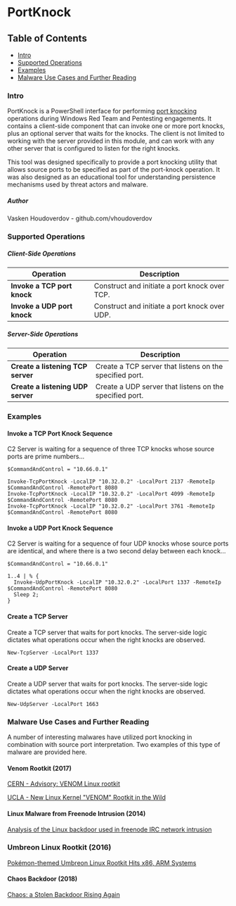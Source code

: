 # PortKnock

## Table of Contents
* [Intro](#intro)
* [Supported Operations](#operations)
* [Examples](#examples)
* [Malware Use Cases and Further Reading](#appendix)

### <a name="intro"></a>Intro
PortKnock is a PowerShell interface for performing [port knocking](https://attack.mitre.org/techniques/T1205/) operations during Windows Red Team and Pentesting engagements. It contains a client-side component that can invoke one or more port knocks, plus an optional server that waits for the knocks.  The client is not limited to working with the server provided in this module, and can work with any other server that is configured to listen for the right knocks.

This tool was designed specifically to provide a port knocking utility that allows source ports to be specified as part of the port-knock operation.
It was also designed as an educational tool for understanding persistence mechanisms used by threat actors and malware.

#####  Author
Vasken Houdoverdov  - github.com/vhoudoverdov

### <a name="operations"></a>Supported Operations
##### <a name="client-operations"></a>Client-Side Operations

| Operation | Description |
| --- | --- |
| **Invoke a TCP port knock** | Construct and initiate a port knock over TCP. |
| **Invoke a UDP port knock** | Construct and initiate a port knock over UDP.|

##### <a name="server-operations"></a>Server-Side Operations

| Operation | Description |
| --- | --- |
| **Create a listening TCP server** | Create a TCP server that listens on the specified port. |
| **Create a listening UDP server** | Create a UDP server that listens on the specified port. |

### <a name="examples"></a>Examples
#### Invoke a TCP Port Knock Sequence
C2 Server is waiting for a sequence of three TCP knocks whose source ports are prime numbers...
```
$CommandAndControl = "10.66.0.1"

Invoke-TcpPortKnock -LocalIP "10.32.0.2" -LocalPort 2137 -RemoteIp $CommandAndControl -RemotePort 8080
Invoke-TcpPortKnock -LocalIP "10.32.0.2" -LocalPort 4099 -RemoteIp $CommandAndControl -RemotePort 8080
Invoke-TcpPortKnock -LocalIP "10.32.0.2" -LocalPort 3761 -RemoteIp $CommandAndControl -RemotePort 8080
```


#### Invoke a UDP Port Knock Sequence
C2 Server is waiting for a sequence of four UDP knocks whose source ports are identical, and where there is a two second delay between each knock...
```
$CommandAndControl = "10.66.0.1"

1..4 | % {
  Invoke-UdpPortKnock -LocalIP "10.32.0.2" -LocalPort 1337 -RemoteIp $CommandAndControl -RemotePort 8080
  Sleep 2;
}
```

#### Create a TCP Server
Create a TCP server that waits for port knocks.  The server-side logic dictates what operations occur when the right knocks are observed.
```
New-TcpServer -LocalPort 1337
```

#### Create a UDP Server
Create a UDP server that waits for port knocks.  The server-side logic dictates what operations occur when the right knocks are observed.
```
New-UdpServer -LocalPort 1663
```

### <a name="appendix"></a>Malware Use Cases and Further Reading
A number of interesting malwares have utilized port knocking in combination with source port interpretation.  Two examples of this type of malware are provided here.

#### Venom Rootkit (2017)

[CERN - Advisory: VENOM Linux rootkit](https://security.web.cern.ch/security/venom.shtml)

[UCLA - New Linux Kernel "VENOM" Rootkit in the Wild](https://www.it.ucla.edu/security/advisories/new-linux-kernel-venom-rootkit-in-the-wild)

#### Linux Malware from Freenode Intrusion (2014)

[Analysis of the Linux backdoor used in freenode IRC network intrusion](https://www.nccgroup.trust/uk/about-us/newsroom-and-events/blogs/2014/october/analysis-of-the-linux-backdoor-used-in-freenode-irc-network-compromise/)

### Umbreon Linux Rootkit (2016)
[Pokémon-themed Umbreon Linux Rootkit Hits x86, ARM Systems](https://blog.trendmicro.com/trendlabs-security-intelligence/pokemon-themed-umbreon-linux-rootkit-hits-x86-arm-systems/?_ga=2.180041126.367598458.1505420282-1759340220.1502477046)

#### Chaos Backdoor (2018)
[Chaos: a Stolen Backdoor Rising Again](https://www.gosecure.net/blog/2018/02/14/chaos-a-stolen-backdoor-rising/)
